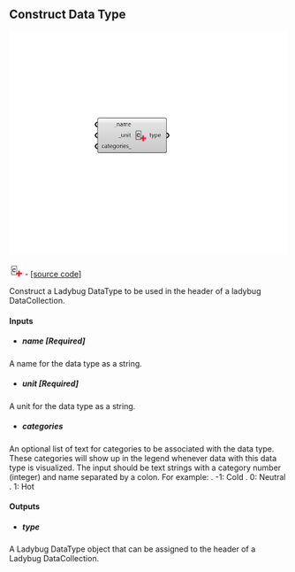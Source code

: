 ## Construct Data Type

![](../../images/components/Construct_Data_Type.png)

![](../../images/icons/Construct_Data_Type.png) - [[source code]](https://github.com/ladybug-tools/ladybug-grasshopper/blob/master/ladybug_grasshopper/src//LB%20Construct%20Data%20Type.py)


Construct a Ladybug DataType to be used in the header of a ladybug DataCollection. 



#### Inputs
* ##### name [Required]
A name for the data type as a string. 
* ##### unit [Required]
A unit for the data type as a string. 
* ##### categories 
An optional list of text for categories to be associated with the data type. These categories will show up in the legend whenever data with this data type is visualized. The input should be text strings with a category number (integer) and name separated by a colon. For example: 
.    -1: Cold .     0: Neutral .     1: Hot 

#### Outputs
* ##### type
A Ladybug DataType object that can be assigned to the header of a Ladybug DataCollection. 